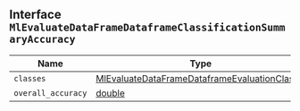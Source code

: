 ## Interface `MlEvaluateDataFrameDataframeClassificationSummaryAccuracy`

| Name | Type | Description |
| - | - | - |
| `classes` | [MlEvaluateDataFrameDataframeEvaluationClass](./MlEvaluateDataFrameDataframeEvaluationClass.md)[] | &nbsp; |
| `overall_accuracy` | [double](./double.md) | &nbsp; |
